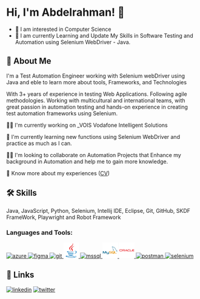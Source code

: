 
# Hi, I'm Abdelrahman! 👋
- 👀 I am interested in Computer Science
- 🌱 I am currently Learning and Update My Skills in Software Testing and Automation using Selenium WebDriver - Java.

## 🚀 About Me
I'm a Test Automation Engineer working with Selenium webDriver using Java and eble to learn more about tools, Frameworks, and Technologies

With 3+ years of experience in testing Web Applications. Following agile methodologies. Working with multicultural and international teams, with great passion in automation testing and hands-on experience in creating test automation frameworks using Selenium.

👩‍💻 I'm currently working on _VOIS Vodafone Intelligent Solutions

🧠 I'm currently learning new functions using Selenium WebDriver and practice as much as I can.

👯‍♀️ I'm looking to collaborate on Automation Projects that Enhance my background in Automation and help me to gain more knowledge.

📄 Know more about my experiences ([CV](https://drive.google.com/file/d/1jxyQ95AjAUtjVKLpCQHfV939aQ_q1Zt_/view?usp=sharing))



## 🛠 Skills
Java, JavaScript, Python, Selenium, Intellij IDE, Eclipse, Git, GitHub, SKDF FrameWork, Playwright and Robot Framework




<h3 align="left">Languages and Tools:</h3>
<p align="left"> <a href="https://azure.microsoft.com/en-in/" target="_blank" rel="noreferrer"> <img src="https://www.vectorlogo.zone/logos/microsoft_azure/microsoft_azure-icon.svg" alt="azure" width="40" height="40"/> </a> <a href="https://www.figma.com/" target="_blank" rel="noreferrer"> <img src="https://www.vectorlogo.zone/logos/figma/figma-icon.svg" alt="figma" width="40" height="40"/> </a> <a href="https://git-scm.com/" target="_blank" rel="noreferrer"> <img src="https://www.vectorlogo.zone/logos/git-scm/git-scm-icon.svg" alt="git" width="40" height="40"/> </a> <a href="https://www.java.com" target="_blank" rel="noreferrer"> <img src="https://raw.githubusercontent.com/devicons/devicon/master/icons/java/java-original.svg" alt="java" width="40" height="40"/> </a> <a href="https://www.microsoft.com/en-us/sql-server" target="_blank" rel="noreferrer"> <img src="https://www.svgrepo.com/show/303229/microsoft-sql-server-logo.svg" alt="mssql" width="40" height="40"/> </a> <a href="https://www.mysql.com/" target="_blank" rel="noreferrer"> <img src="https://raw.githubusercontent.com/devicons/devicon/master/icons/mysql/mysql-original-wordmark.svg" alt="mysql" width="40" height="40"/> </a> <a href="https://www.oracle.com/" target="_blank" rel="noreferrer"> <img src="https://raw.githubusercontent.com/devicons/devicon/master/icons/oracle/oracle-original.svg" alt="oracle" width="40" height="40"/> </a> <a href="https://postman.com" target="_blank" rel="noreferrer"> <img src="https://www.vectorlogo.zone/logos/getpostman/getpostman-icon.svg" alt="postman" width="40" height="40"/> </a> <a href="https://www.selenium.dev" target="_blank" rel="noreferrer"> <img src="https://raw.githubusercontent.com/detain/svg-logos/780f25886640cef088af994181646db2f6b1a3f8/svg/selenium-logo.svg" alt="selenium" width="40" height="40"/> </a> </p>



## 🔗 Links
[![linkedin](https://img.shields.io/badge/linkedin-0A66C2?style=for-the-badge&logo=linkedin&logoColor=white)](https://www.linkedin.com/in/qcabdo/)
[![twitter](https://img.shields.io/badge/twitter-1DA1F2?style=for-the-badge&logo=twitter&logoColor=white)](https://twitter.com/abdelrahmann45)
